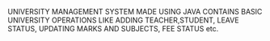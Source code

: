UNIVERSITY MANAGEMENT SYSTEM MADE USING JAVA
CONTAINS BASIC UNIVERSITY OPERATIONS LIKE ADDING TEACHER,STUDENT, LEAVE STATUS, UPDATING MARKS AND SUBJECTS, FEE STATUS etc.
